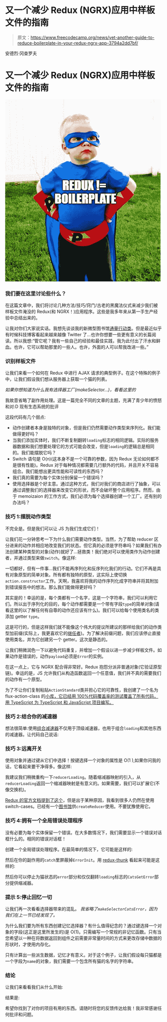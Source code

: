 # 又一个减少 Redux (NGRX)应用中样板文件的指南

> 原文：<https://www.freecodecamp.org/news/yet-another-guide-to-reduce-boilerplate-in-your-redux-ngrx-app-3794a2dd7bf/>

安德烈·冈查罗夫

# **又一个减少 Redux (NGRX)应用中样板文件的指南**

![1*jtOmHUt-CfaFwspj81N6kA](img/8516b77ec815f2d608f71d97cba06993.png)

### 我们要在这里讨论些什么？

在这篇文章中，我们将讨论几种方法/技巧/窍门/古老的黑魔法仪式来减少我们被样板文件淹没的 Redux(和 NGRX！)应用程序。这些是我多年来从第一手生产经验中总结出来的。

让我对你们大家说实话。我想先谈谈我的新微型图书馆[通量行动类](https://github.com/keenondrums/flux-action-class)。但是最近似乎有时候科技博客看起来越来越像 Twitter 了…也许你想要一些更有意义的长篇阅读。所以我想:“管它呢？我有一些自己的经验和最佳实践，我为此付出了汗水和鲜血。也许，它可以帮助那里的一些人。也许，外面的人可以帮我改进一些。”

### 识别样板文件

让我们来看一个如何在 Redux 中进行 AJAX 请求的典型例子。在这个特殊的例子中，让我们假设我们想从服务器上获取一个猫的列表。

*如果你想知道为什么我有选择器工厂(makeSelector…)，看看这里的*

我故意省略了副作用处理。这是一篇完全不同的文章的主题，充满了青少年的愤怒和对:D 现有生态系统的批评

这段代码有几个弱点:

*   动作创建者本身是独特的对象，但是我们仍然需要动作类型来序列化。我们能做得更好吗？
*   当我们添加实体时，我们不断复制翻转`loading`标志的相同逻辑。实际的服务器数据和我们想要处理它的方式可能会改变，但是`loading`的逻辑总是相同的。我们能摆脱它吗？
*   Switch 语句是 O(n)(这本身不是一个可靠的参数，因为 Redux 无论如何都不是很有性能)。Redux 对于每种情况都需要几行额外的代码，并且开关不容易组合。我们能想出更具性能和可读性的东西吗？
*   我们真的需要为每个实体分别保留一个错误吗？
*   使用选择器是个好主意。通过这种方式，我们对我们的商店进行了抽象，可以通过调整我们的选择器来改变它的形状，而不会破坏整个应用程序。然而，由于 memoizaion 的工作方式，我们必须为每个选择器创建一个工厂。还有别的办法吗？

### 技巧 1:摆脱动作类型

不完全是。但是我们可以让 JS 为我们生成它们！

让我们花一分钟思考一下为什么我们需要动作类型。当然，为了帮助 reducer 区分进来的动作并相应地改变我们的状态。但它真的必须是字符串吗？如果我们有办法创建某种类型的对象(动作)就好了…拯救类！我们绝对可以使用类作为动作创建者，并通过类型来做`switch`。像这样:

一切都好，但有一件事…我们不能再序列化和反序列化我们的行动。它们不再是具有对象原型的简单对象。所有都有独特的原型，这实际上使切换`action.constructor`工作。天啊，我喜欢将我的动作序列化成字符串并将其附加到错误报告中的想法。那么我们能做得更好吗？

其实是的！幸运的是，每个类都有一个名字，这是一个字符串，我们可以利用它们。所以出于序列化的目的，每个动作都需要是一个带有字段`type`的简单对象(请看这里的以了解任何有自尊的动作还应该有什么)。我们可以给每个使用类名的类添加 getter `type`。

这是可行的，但是这样我们就不能像这个伟大的提议所建议的那样给我们的动作类型加前缀(实际上，我更喜欢它的[继任者](https://github.com/alexnm/re-ducks))。为了解决前缀问题，我们应该停止直接使用类名，并为它创建另一个 getter。这次是静态的。

让我们稍微润色一下以避免代码重复，并增加一个假设以进一步减少样板文件。如果动作是错误的，动作`payload`必须是`Error`的实例。

在这一点上，它与 NGRX 配合得非常好。Redux 抱怨分派非普通对象(它验证原型链)。幸运的是，JS 允许我们从构造函数返回一个任意值，我们并不真的需要我们的动作有一个原型。

为了不让你们复制粘贴`ActionStandard`类并担心它的可靠性，我创建了一个名为 flux-action-class 的[小库，它已经用 100%代码覆盖率的测试覆盖了所有代码，用 TypeScript 为 TypeScript 和 JavaScript 项目编写。](https://github.com/keenondrums/flux-action-class)

### 技巧 2:结合你的减速器

想法很简单:使用[组合减速器](https://redux.js.org/api/combinereducers)不仅用于顶级减速器，也用于组合`loading`和其他东西的减速器。让代码自己说话:

### 技巧 3:远离开关

使用对象并通过键从它们中选择！按键选择一个对象的属性是 O(1 ),如果你问我的话，它看起来要干净得多。像这样:

我建议我们稍微重构一下`reducerLoading`。随着缩减器映射的引入，从`reducerLoading`返回一个缩减器映射是有意义的。如果需要，我们可以扩展它(不像交换机)。

[Redux 的官方文档提到了这个](https://redux.js.org/recipes/reducing-boilerplate#generating-reducers)，但是出于某种原因，我看到很多人仍然在使用 switch-cases。已经有一个[图书馆](https://github.com/kolodny/redux-create-reducer)供`createReducer`使用。不要犹豫使用它。

### 技巧 4:拥有一个全局错误处理程序

没有必要为每个实体保留一个错误。在大多数情况下，我们需要显示一个错误对话框什么的。相同的错误对话框！

创建一个全局错误处理程序。在最简单的情况下，它可能是这样的:

然后在你的副作用的`catch`里屏蔽掉`ErrorInit`。用 [redux-thunk](https://github.com/reduxjs/redux-thunk) 看起来可能是这样的:

然后你可以停止为猫状态的`error`部分和仅仅翻转`loading`标志的`CatsGetError`部分提供缩减器。

### 提示 5:停止回忆一切

让我们再一次看看选择器带来的混乱。
*我省略了`makeSelectorCatsError`，因为我们在上一节已经发现了。*

为什么我们要为所有东西创建记忆选择器？有什么值得纪念的？通过键选择一个对象的字段(这正是这里所发生的)是 O(1)。只需编写一个常规的非记忆函数。只有当您希望以一种在将数据返回到组件之前需要非常量时间的方式来更改存储中数据的形状时，才使用内存化。

只有计算出一些派生数据，记忆才有意义。对于这个例子，让我们假设每只猫都是一个字段为`name`的对象，我们需要一个包含所有猫的名字的字符串。

### 结论

让我们来看看我们从什么开始:

结果是:

希望你找到了对你的项目有用的东西。请随时将您的反馈传达给我！我非常感谢任何批评和问题。